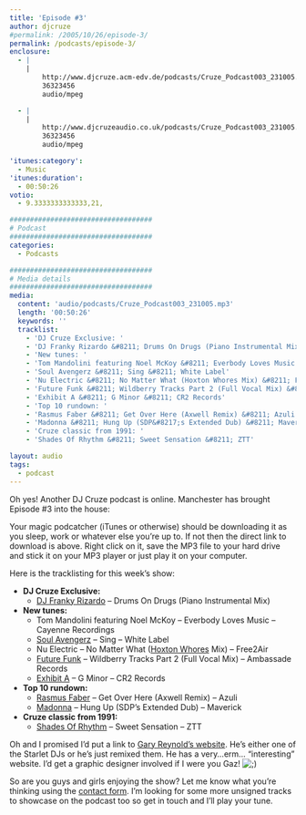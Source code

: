 ```yaml
---
title: 'Episode #3'
author: djcruze
#permalink: /2005/10/26/episode-3/
permalink: /podcasts/episode-3/
enclosure:
  - |
    |
        http://www.djcruze.acm-edv.de/podcasts/Cruze_Podcast003_231005.mp3
        36323456
        audio/mpeg

  - |
    |
        http://www.djcruzeaudio.co.uk/podcasts/Cruze_Podcast003_231005.mp3
        36323456
        audio/mpeg

'itunes:category':
  - Music
'itunes:duration':
  - 00:50:26
votio:
  - 9.3333333333333,21,

###################################
# Podcast
###################################
categories:
  - Podcasts

###################################
# Media details
###################################
media:
  content: 'audio/podcasts/Cruze_Podcast003_231005.mp3'
  length: '00:50:26'
  keywords: ''
  tracklist:
    - 'DJ Cruze Exclusive: '
    - 'DJ Franky Rizardo &#8211; Drums On Drugs (Piano Instrumental Mix)'
    - 'New tunes: '
    - 'Tom Mandolini featuring Noel McKoy &#8211; Everbody Loves Music &#8211; Cayenne Recordings'
    - 'Soul Avengerz &#8211; Sing &#8211; White Label'
    - 'Nu Electric &#8211; No Matter What (Hoxton Whores Mix) &#8211; Free2Air'
    - 'Future Funk &#8211; Wildberry Tracks Part 2 (Full Vocal Mix) &#8211; Ambassade Records'
    - 'Exhibit A &#8211; G Minor &#8211; CR2 Records'
    - 'Top 10 rundown: '
    - 'Rasmus Faber &#8211; Get Over Here (Axwell Remix) &#8211; Azuli'
    - 'Madonna &#8211; Hung Up (SDP&#8217;s Extended Dub) &#8211; Maverick'
    - 'Cruze classic from 1991: '
    - 'Shades Of Rhythm &#8211; Sweet Sensation &#8211; ZTT'

layout: audio
tags:
  - podcast
---
```


Oh yes! Another DJ Cruze podcast is online. Manchester has brought Episode #3 into the house:

Your magic podcatcher (iTunes or otherwise) should be downloading it as you sleep, work or whatever else you&#8217;re up to. If not then the direct link to download is above. Right click on it, save the MP3 file to your hard drive and stick it on your MP3 player or just play it on your computer.

Here is the tracklisting for this week&#8217;s show:

- **DJ Cruze Exclusive:**
  - [DJ Franky Rizardo][3] &#8211; Drums On Drugs (Piano Instrumental Mix)
- **New tunes:**
  - Tom Mandolini featuring Noel McKoy &#8211; Everbody Loves Music &#8211; Cayenne Recordings
  - [Soul Avengerz][4] &#8211; Sing &#8211; White Label
  - Nu Electric &#8211; No Matter What ([Hoxton Whores][5] Mix) &#8211; Free2Air
  - [Future Funk][6] &#8211; Wildberry Tracks Part 2 (Full Vocal Mix) &#8211; Ambassade Records
  - [Exhibit A][7] &#8211; G Minor &#8211; CR2 Records
- **Top 10 rundown:**
  - [Rasmus Faber][8] &#8211; Get Over Here (Axwell Remix) &#8211; Azuli
  - [Madonna][9] &#8211; Hung Up (SDP&#8217;s Extended Dub) &#8211; Maverick
- **Cruze classic from 1991:**
  - [Shades Of Rhythm][10] &#8211; Sweet Sensation &#8211; ZTT

Oh and I promised I&#8217;d put a link to [Gary Reynold&#8217;s website][11]. He&#8217;s either one of the Starlet DJs or he&#8217;s just remixed them. He has a very&#8230;erm&#8230; &#8220;interesting&#8221; website. I&#8217;d get a graphic designer involved if I were you Gaz! <img src="http://www.djcruze.co.uk/cms/wp-includes/images/smilies/icon_wink.gif" alt=";)" class="wp-smiley" />

So are you guys and girls enjoying the show? Let me know what you&#8217;re thinking using the [contact form][12]. I&#8217;m looking for some more unsigned tracks to showcase on the podcast too so get in touch and I&#8217;ll play your tune.

[1]: http://www.djcruzeaudio.co.uk/podcasts/Cruze_Podcast003_231005.mp3
[2]: http://www.djcruze.co.uk/cms/podcasts/feed/rss2
[3]: http://www.dj-franky.nl/
[4]: http://www.soulavengerz.com/
[5]: http://www.hoxtonwhores.com/
[6]: http://www.future-funk.com/
[7]: http://www.leecabrera.com/
[8]: http://www.farplane.com/
[9]: http://www.madonna.com/
[10]: http://www.shadesofrhythm.co.uk/
[11]: http://www.gazworld.com/
[12]: /contact
